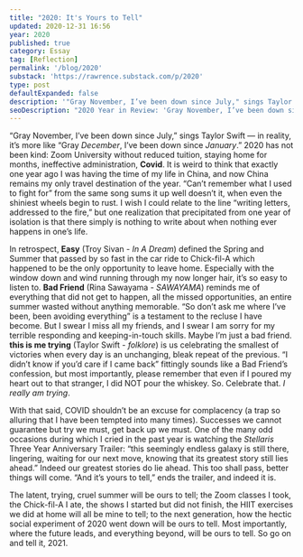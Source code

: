 ```yaml
---
title: "2020: It's Yours to Tell"
updated: 2020-12-31 16:56
year: 2020
published: true
category: Essay
tag: [Reflection]
permalink: '/blog/2020'
substack: 'https://rawrence.substack.com/p/2020'
type: post
defaultExpanded: false
description: '"Gray November, I’ve been down since July," sings Taylor Swift — in reality, it’s more like “Gray December, I’ve been down since January.”'
seoDescription: "2020 Year in Review: 'Gray November, I’ve been down since July,' sings Taylor Swift — in reality, it’s more like 'Gray December, I’ve been down since January.' 2020 has not been kind: Zoom University without reduced tuition, staying home for months, ineffective administration, Covid. "
---
```


“Gray November, I’ve been down since July,” sings Taylor Swift — in reality, it’s more like “Gray _December_, I’ve been down since _January_.” 2020 has not been kind: Zoom University without reduced tuition, staying home for months, ineffective administration, **Covid**. It is weird to think that exactly one year ago I was having the time of my life in China, and now China remains my only travel destination of the year. “Can’t remember what I used to fight for” from the same song sums it up well doesn’t it, when even the shiniest wheels begin to rust. I wish I could relate to the line “writing letters, addressed to the fire,” but one realization that precipitated from one year of isolation is that there simply is nothing to write about when nothing ever happens in one’s life.

In retrospect, **Easy** (Troy Sivan - _In A Dream_) defined the Spring and Summer that passed by so fast in the car ride to Chick-fil-A which happened to be the only opportunity to leave home. Especially with the window down and wind running through my now longer hair, it’s so easy to listen to. **Bad Friend** (Rina Sawayama - _SAWAYAMA_) reminds me of everything that did not get to happen, all the missed opportunities, an entire summer wasted without anything memorable. “So don’t ask me where I’ve been, been avoiding everything” is a testament to the recluse I have become. But I swear I miss all my friends, and I swear I am sorry for my terrible responding and keeping-in-touch skills. Maybe I’m just a bad friend. **this is me trying** (Taylor Swift - _folklore_) is us celebrating the smallest of victories when every day is an unchanging, bleak repeat of the previous. “I didn’t know if you’d care if I came back” fittingly sounds like a Bad Friend’s confession, but most importantly, please remember that even if I poured my heart out to that stranger, I did NOT pour the whiskey. So. Celebrate that. _I really am trying_.

With that said, COVID shouldn’t be an excuse for complacency (a trap so alluring that I have been tempted into many times). Successes we cannot guarantee but try we must, get back up we must. One of the many odd occasions during which I cried in the past year is watching the _Stellaris_ Three Year Anniversary Trailer: “this seemingly endless galaxy is still there, lingering, waiting for our next move, knowing that its greatest story still lies ahead.” Indeed our greatest stories do lie ahead. This too shall pass, better things will come. “And it’s yours to tell,” ends the trailer, and indeed it is.

The latent, trying, cruel summer will be ours to tell; the Zoom classes I took, the Chick-fil-A I ate, the shows I started but did not finish, the HIIT exercises we did at home will all be mine to tell; to the next generation, how the hectic social experiment of 2020 went down will be ours to tell. Most importantly, where the future leads, and everything beyond, will be ours to tell. So go on and tell it, 2021.

